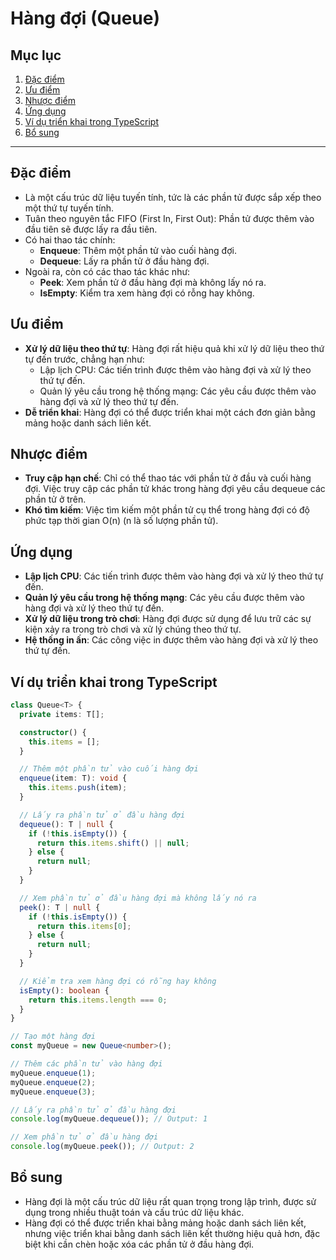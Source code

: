 # Hàng đợi (Queue)

## Mục lục

1. [Đặc điểm](#Đặc-điểm)
2. [Ưu điểm](#Ưu-điểm)
3. [Nhược điểm](#Nhược-điểm)
4. [Ứng dụng](#Ứng-dụng)
5. [Ví dụ triển khai trong TypeScript](#Ví-dụ-triển-khai-trong-TypeScript)
6. [Bổ sung](#Bổ-sung)

---

## Đặc điểm

- Là một cấu trúc dữ liệu tuyến tính, tức là các phần tử được sắp xếp theo một thứ tự tuyến tính.
- Tuân theo nguyên tắc FIFO (First In, First Out): Phần tử được thêm vào đầu tiên sẽ được lấy ra đầu tiên.
- Có hai thao tác chính:
  - **Enqueue**: Thêm một phần tử vào cuối hàng đợi.
  - **Dequeue**: Lấy ra phần tử ở đầu hàng đợi.
- Ngoài ra, còn có các thao tác khác như:
  - **Peek**: Xem phần tử ở đầu hàng đợi mà không lấy nó ra.
  - **IsEmpty**: Kiểm tra xem hàng đợi có rỗng hay không.

## Ưu điểm

- **Xử lý dữ liệu theo thứ tự**: Hàng đợi rất hiệu quả khi xử lý dữ liệu theo thứ tự đến trước, chẳng hạn như:
  - Lập lịch CPU: Các tiến trình được thêm vào hàng đợi và xử lý theo thứ tự đến.
  - Quản lý yêu cầu trong hệ thống mạng: Các yêu cầu được thêm vào hàng đợi và xử lý theo thứ tự đến.
- **Dễ triển khai**: Hàng đợi có thể được triển khai một cách đơn giản bằng mảng hoặc danh sách liên kết.

## Nhược điểm

- **Truy cập hạn chế**: Chỉ có thể thao tác với phần tử ở đầu và cuối hàng đợi. Việc truy cập các phần tử khác trong hàng đợi yêu cầu dequeue các phần tử ở trên.
- **Khó tìm kiếm**: Việc tìm kiếm một phần tử cụ thể trong hàng đợi có độ phức tạp thời gian O(n) (n là số lượng phần tử).

## Ứng dụng

- **Lập lịch CPU**: Các tiến trình được thêm vào hàng đợi và xử lý theo thứ tự đến.
- **Quản lý yêu cầu trong hệ thống mạng**: Các yêu cầu được thêm vào hàng đợi và xử lý theo thứ tự đến.
- **Xử lý dữ liệu trong trò chơi**: Hàng đợi được sử dụng để lưu trữ các sự kiện xảy ra trong trò chơi và xử lý chúng theo thứ tự.
- **Hệ thống in ấn**: Các công việc in được thêm vào hàng đợi và xử lý theo thứ tự đến.

## Ví dụ triển khai trong TypeScript

```typescript
class Queue<T> {
  private items: T[];

  constructor() {
    this.items = [];
  }

  // Thêm một phần tử vào cuối hàng đợi
  enqueue(item: T): void {
    this.items.push(item);
  }

  // Lấy ra phần tử ở đầu hàng đợi
  dequeue(): T | null {
    if (!this.isEmpty()) {
      return this.items.shift() || null;
    } else {
      return null;
    }
  }

  // Xem phần tử ở đầu hàng đợi mà không lấy nó ra
  peek(): T | null {
    if (!this.isEmpty()) {
      return this.items[0];
    } else {
      return null;
    }
  }

  // Kiểm tra xem hàng đợi có rỗng hay không
  isEmpty(): boolean {
    return this.items.length === 0;
  }
}

// Tạo một hàng đợi
const myQueue = new Queue<number>();

// Thêm các phần tử vào hàng đợi
myQueue.enqueue(1);
myQueue.enqueue(2);
myQueue.enqueue(3);

// Lấy ra phần tử ở đầu hàng đợi
console.log(myQueue.dequeue()); // Output: 1

// Xem phần tử ở đầu hàng đợi
console.log(myQueue.peek()); // Output: 2
```

## Bổ sung

- Hàng đợi là một cấu trúc dữ liệu rất quan trọng trong lập trình, được sử dụng trong nhiều thuật toán và cấu trúc dữ liệu khác.
- Hàng đợi có thể được triển khai bằng mảng hoặc danh sách liên kết, nhưng việc triển khai bằng danh sách liên kết thường hiệu quả hơn, đặc biệt khi cần chèn hoặc xóa các phần tử ở đầu hàng đợi.
